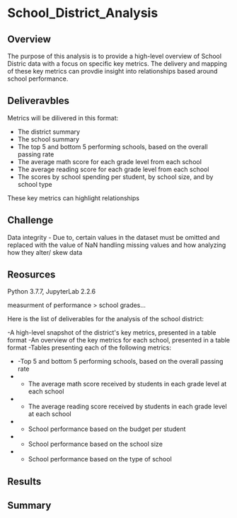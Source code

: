 # School_District_Analysis

## Overview 
The purpose of this analysis is to provide a high-level overview of School Distric data with a focus on specific key metrics. 
The delivery and mapping of these key metrics can provdie insight into relationships based around school performance. 

## Deliveravbles 
Metrics will be dilivered in this format: 
- The district summary
- The school summary
- The top 5 and bottom 5 performing schools, based on the overall passing rate
- The average math score for each grade level from each school
- The average reading score for each grade level from each school
- The scores by school spending per student, by school size, and by school type

These key metrics can highlight relationships 

## Challenge 
Data integrity - Due to, certain values in the dataset must be omitted and replaced with the value of NaN
handling missing values and how analyzing how they alter/ skew data 
 
 

## Reosurces 
 Python 3.7.7, JupyterLab 2.2.6


measurment of performance > school grades...

Here is the list of deliverables for the analysis of the school district: 

-A high-level snapshot of the district's key metrics, presented in a table format
-An overview of the key metrics for each school, presented in a table format
-Tables presenting each of the following metrics:
- -Top 5 and bottom 5 performing schools, based on the overall passing rate
- - The average math score received by students in each grade level at each school
- - The average reading score received by students in each grade level at each school
- - School performance based on the budget per student
- - School performance based on the school size 
- - School performance based on the type of school

## Results

## Summary 





